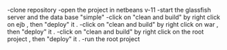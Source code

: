 -clone repository
-open the project in netbeans v-11
-start the glassfish server and the data base "simple"
-click on "clean and build" by right click on ejb , then "deploy" it .
-click on "clean and build" by right click on war , then "deploy" it .
-click on "clean and build" by right click on the root project , then "deploy" it .
-run the root project 
